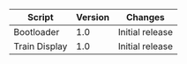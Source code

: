 Script | Version | Changes
------------|-------------|-------------|
Bootloader | 1.0 | Initial release
Train Display | 1.0 | Initial release
